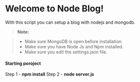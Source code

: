 Welcome to Node Blog!
===================

With this script you can setup a blog with nodejs and mongodb.

> **Note:**

> - Make sure MongoDB is open before installation.
> - Make sure you have Node Js and Npm installed.
> - Make sure you edit the settings.json file.


#### <i class="icon-folder-open"></i> Starting poroject

Step 1 - **npm install**
Step 2 - **node server.js**
